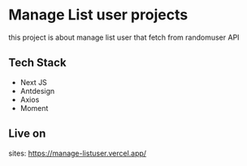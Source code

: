 # Manage List user projects
this project is about manage list user that fetch from randomuser API

## Tech Stack
- Next JS
- Antdesign
- Axios
- Moment

## Live on

sites: https://manage-listuser.vercel.app/

